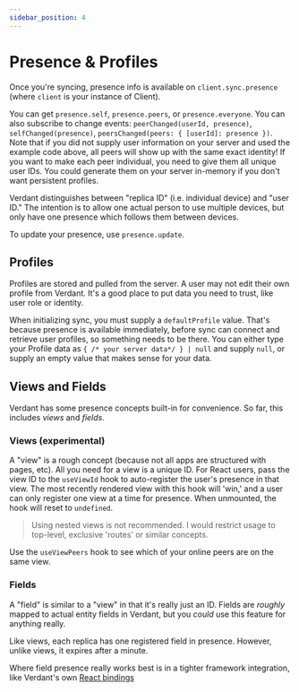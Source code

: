 ```yaml
---
sidebar_position: 4
---
```


# Presence & Profiles

Once you're syncing, presence info is available on `client.sync.presence` (where `client` is your instance of Client).

You can get `presence.self`, `presence.peers`, or `presence.everyone`. You can also subscribe to change events: `peerChanged(userId, presence)`, `selfChanged(presence)`, `peersChanged(peers: { [userId]: presence })`. Note that if you did not supply user information on your server and used the example code above, all peers will show up with the same exact identity! If you want to make each peer individual, you need to give them all unique user IDs. You could generate them on your server in-memory if you don't want persistent profiles.

Verdant distinguishes between "replica ID" (i.e. individual device) and "user ID." The intention is to allow one actual person to use multiple devices, but only have one presence which follows them between devices.

To update your presence, use `presence.update`.

## Profiles

Profiles are stored and pulled from the server. A user may not edit their own profile from Verdant. It's a good place to put data you need to trust, like user role or identity.

When initializing sync, you must supply a `defaultProfile` value. That's because presence is available immediately, before sync can connect and retrieve user profiles, so something needs to be there. You can either type your Profile data as `{ /* your server data*/ } | null` and supply `null`, or supply an empty value that makes sense for your data.

## Views and Fields

Verdant has some presence concepts built-in for convenience. So far, this includes _views_ and _fields_.

### Views (experimental)

A "view" is a rough concept (because not all apps are structured with pages, etc). All you need for a view is a unique ID. For React users, pass the view ID to the `useViewId` hook to auto-register the user's presence in that view. The most recently rendered view with this hook will 'win,' and a user can only register one view at a time for presence. When unmounted, the hook will reset to `undefined`.

> Using nested views is not recommended. I would restrict usage to top-level, exclusive 'routes' or similar concepts.

Use the `useViewPeers` hook to see which of your online peers are on the same view.

### Fields

A "field" is similar to a "view" in that it's really just an ID. Fields are _roughly_ mapped to actual entity fields in Verdant, but you _could_ use this feature for anything really.

Like views, each replica has one registered field in presence. However, unlike views, it expires after a minute.

Where field presence really works best is in a tighter framework integration, like Verdant's own [React bindings](/docs/react#useField-hook)
